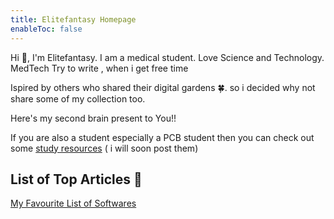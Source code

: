 ```yaml
---
title: Elitefantasy Homepage
enableToc: false
---
```

Hi 👋, I'm Elitefantasy.
I am a medical student. Love Science and Technology. MedTech
Try to write , when i get free time

Ispired by others who shared their digital gardens 🍀.
so i decided why not share some of my collection too.

Here's my second brain present to You!!


If you are also a student especially a PCB student then you can check out some [study resources]() ( i will soon post them)

## List of Top Articles 📃

[My Favourite List of Softwares](tech/windows/My%20Favourite%20List%20of%20Softwares.md)

